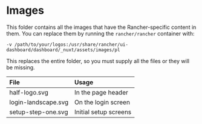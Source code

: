 # Images #
This folder contains all the images that have the Rancher-specific content in them.
You can replace them by running the `rancher/rancher` container with:

```-v /path/to/your/logos:/usr/share/rancher/ui-dashboard/dashboard/_nuxt/assets/images/pl```

This replaces the entire folder, so you must supply all the files or they will be missing.

| File                        | Usage                                                     |
|:--------------------------- |:----------------------------------------------------------|
| half-logo.svg               | In the page header                                        |
| login-landscape.svg         | On the login screen                                       |
| setup-step-one.svg          | Initial setup screens                                     |
